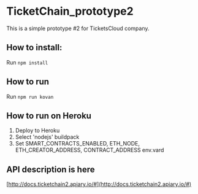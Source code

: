 # TicketChain_prototype2
This is a simple prototype #2 for TicketsCloud company.

## How to install:
Run ```npm install```

## How to run
Run ```npm run kovan```

## How to run on Heroku
1. Deploy to Heroku
2. Select 'nodejs' buildpack
3. Set SMART_CONTRACTS_ENABLED, ETH_NODE, ETH_CREATOR_ADDRESS, CONTRACT_ADDRESS env.vard

## API description is here
[http://docs.ticketchain2.apiary.io/#](http://docs.ticketchain2.apiary.io/#)

